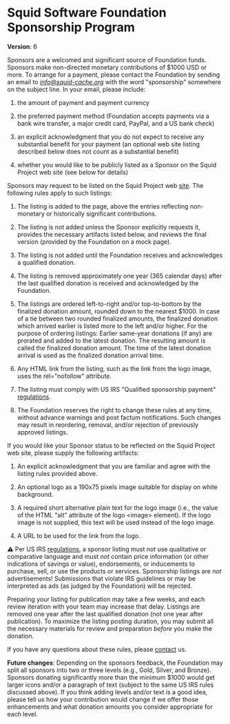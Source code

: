 # Squid Software Foundation Sponsorship Program

**Version**: 6

Sponsors are a welcomed and significant source of Foundation funds.
Sponsors make non-directed monetary contributions of $1000 USD or more.
To arrange for a payment, please contact the Foundation by sending an
email to *<info@squid-cache.org>* with the word "sponsorship" somewhere
on the subject line. In your email, please include:

1.  the amount of payment and payment currency

2.  the preferred payment method (Foundation accepts payments via a bank
    wire transfer, a major credit card, PayPal, and a US bank check)

3.  an explicit acknowledgment that you do not expect to receive any
    substantial benefit for your payment (an optional web site listing
    described below does not count as a substantial benefit)

4.  whether you would like to be publicly listed as a Sponsor on the
    Squid Project web site (see below for details)

Sponsors may request to be listed on the Squid Project web
[site](http://www.squid-cache.org/Support/sponsors.html). The following
rules apply to such listings:

1.  The listing is added to the
    [](http://www.squid-cache.org/Support/sponsors.html) page, above the
    entries reflecting non-monetary or historically significant
    contributions.

2.  The listing is not added unless the Sponsor explicitly requests it,
    provides the necessary artifacts listed below, and reviews the final
    version (provided by the Foundation on a mock page).

3.  The listing is not added until the Foundation receives and
    acknowledges a qualified donation.

4.  The listing is removed approximately one year (365 calendar days)
    after the last qualified donation is received and acknowledged by
    the Foundation.

5.  The listings are ordered left-to-right and/or top-to-bottom by the
    finalized donation amount, rounded down to the nearest $1000. In
    case of a tie between two rounded finalized amounts, the finalized
    donation which arrived earlier is listed more to the left and/or
    higher. For the purpose of ordering listings: Earlier same-year
    donations (if any) are prorated and added to the latest donation.
    The resulting amount is called the finalized donation amount. The
    time of the latest donation arrival is used as the finalized
    donation arrival time.

6.  Any HTML link from the listing, such as the link from the logo
    image, uses the rel="nofollow" attribute.

7.  The listing must comply with US IRS "Qualified sponsorship payment"
    [regulations](http://www.irs.gov/pub/irs-pdf/p598.pdf).

8.  The Foundation reserves the right to change these rules at any time,
    without advance warnings and post factum notifications. Such changes
    may result in reordering, removal, and/or rejection of previously
    approved listings.

If you would like your Sponsor status to be reflected on the Squid
Project web site, please supply the following artifacts:

1.  An explicit acknowledgment that you are familiar and agree with the
    listing rules provided above.

2.  An optional logo as a 190x75 pixels image suitable for display on
    white background.

3.  A required short alternative plain text for the logo image (i.e.,
    the value of the HTML "alt" attribute of the logo \<image\>
    element). If the logo image is not supplied, this text will be used
    instead of the logo image.

4.  A URL to be used for the link from the logo.

⚠️ Per
US IRS [regulations](http://www.irs.gov/pub/irs-pdf/p598.pdf), a sponsor
listing must *not* use qualitative or comparative language and must
*not* contain price information (or other indications of savings or
value), endorsements, or inducements to purchase, sell, or use the
products or services. Sponsorship listings are *not* advertisements\!
Submissions that violate IRS guidelines or may be interpreted as ads (as
judged by the Foundation) will be rejected.

Preparing your listing for publication may take a few weeks, and each
review iteration with your team may increase that delay. Listings are
removed one year after the last qualified donation (not one year after
publication). To maximize the listing posting duration, you may submit
all the necessary materials for review and preparation *before* you make
the donation.

If you have any questions about these rules, please
[contact](http://www.squid-cache.org/Support/contact.html) us.

**Future changes**: Depending on the sponsors feedback, the Foundation
may split all sponsors into two or three levels (e.g., Gold, Silver, and
Bronze). Sponsors donating significantly more than the minimum $1000
would get larger icons and/or a paragraph of text (subject to the same
US IRS rules discussed above). If you think adding levels and/or text is
a good idea, please tell us how your contribution would change if we
offer those enhancements and what donation amounts you consider
appropriate for each level.
